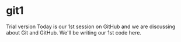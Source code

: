# git1
Trial version
Today is our 1st session on GitHub and we are discussing about Git and GitHub.
We'll be writing our 1st code here.
